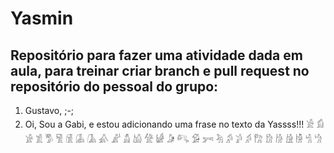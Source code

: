 # Yasmin 
## Repositório para fazer uma atividade dada em aula, para treinar criar branch e pull request no repositório do pessoal do grupo:
1. Gustavo, ;-;
2. Oi, Sou a Gabi, e estou adicionando uma frase no texto da Yassss!!!
𓀀
𓀁
𓀂
𓀃
𓀄
𓀅
𓀆
𓀇
𓀈
𓀉
𓀊
𓀋
𓀌
𓀍
𓀎
𓀏
𓀐
𓀑
𓀒
𓀓
𓀔
𓀕
𓀖
𓀗
𓀘
𓀙
𓀚
𓀛
𓀜
𓀝
